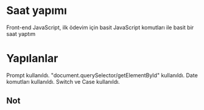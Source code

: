 # Saat yapımı
Front-end JavaScript, ilk ödevim için basit JavaScript komutları ile basit bir saat yaptım
# Yapılanlar
Prompt kullanıldı.
"document.querySelector/getElementById" kullanıldı.
Date komutları kullanıldı.
Switch ve Case kullanıldı.

## Not
